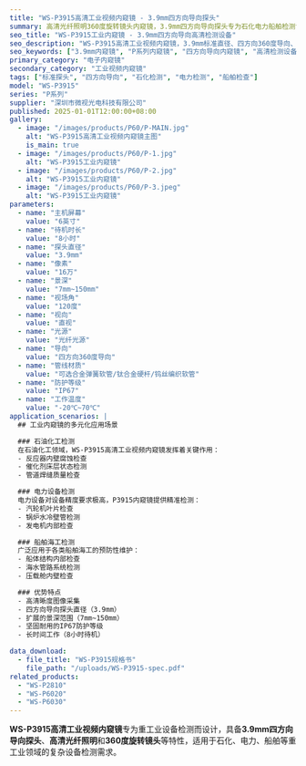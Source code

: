 ```yaml
---
title: "WS-P3915高清工业视频内窥镜 - 3.9mm四方向导向探头"
summary: 高清光纤照明360度旋转镜头内窥镜，3.9mm四方向导向探头专为石化电力船舶检测设计
seo_title: "WS-P3915工业内窥镜 - 3.9mm四方向导向高清检测设备"
seo_description: "WS-P3915高清工业视频内窥镜，3.9mm标准直径、四方向360度导向、16万像素、7-150mm景深，专为重工业设备检测设计，适用于石化、电力、船舶检查。"
seo_keywords: ["3.9mm内窥镜", "P系列内窥镜", "四方向导向内窥镜", "高清检测设备", "石化检测", "电力检测"]
primary_category: "电子内窥镜"
secondary_category: "工业视频内窥镜"
tags: ["标准探头", "四方向导向", "石化检测", "电力检测", "船舶检查"]
model: "WS-P3915"
series: "P系列"
supplier: "深圳市微视光电科技有限公司"
published: 2025-01-01T12:00:00+08:00
gallery:
  - image: "/images/products/P60/P-MAIN.jpg"
    alt: "WS-P3915高清工业视频内窥镜主图"
    is_main: true
  - image: "/images/products/P60/P-1.jpg"
    alt: "WS-P3915工业内窥镜"
  - image: "/images/products/P60/P-2.jpg"
    alt: "WS-P3915工业内窥镜"
  - image: "/images/products/P60/P-3.jpeg"
    alt: "WS-P3915工业内窥镜"
parameters:
  - name: "主机屏幕"
    value: "6英寸"
  - name: "待机时长"
    value: "8小时"
  - name: "探头直径"
    value: "3.9mm"
  - name: "像素"
    value: "16万"
  - name: "景深"
    value: "7mm~150mm"
  - name: "视场角"
    value: "120度"
  - name: "视向"
    value: "直视"
  - name: "光源"
    value: "光纤光源"
  - name: "导向"
    value: "四方向360度导向"
  - name: "管线材质"
    value: "可选合金弹簧软管/钛合金硬杆/钨丝编织软管"
  - name: "防护等级"
    value: "IP67"
  - name: "工作温度"
    value: "-20℃~70℃"
application_scenarios: |
  ## 工业内窥镜的多元化应用场景

  ### 石油化工检测
  在石油化工领域，WS-P3915高清工业视频内窥镜发挥着关键作用：
  - 反应器内壁腐蚀检查
  - 催化剂床层状态检测
  - 管道焊缝质量检查

  ### 电力设备检测
  电力设备对设备精度要求极高，P3915内窥镜提供精准检测：
  - 汽轮机叶片检查
  - 锅炉水冷壁管检测
  - 发电机内部检查

  ### 船舶海工检测
  广泛应用于各类船舶海工的预防性维护：
  - 船体结构内部检查
  - 海水管路系统检测
  - 压载舱内壁检查

  ### 优势特点
  - 高清晰度图像采集
  - 四方向导向探头直径（3.9mm）
  - 扩展的景深范围（7mm~150mm）
  - 坚固耐用的IP67防护等级
  - 长时间工作（8小时待机）

data_download:
  - file_title: "WS-P3915规格书"
    file_path: "/uploads/WS-P3915-spec.pdf"
related_products:
  - "WS-P2810"
  - "WS-P6020"
  - "WS-P6030"
---
```


**WS-P3915高清工业视频内窥镜**专为重工业设备检测而设计，具备**3.9mm四方向导向探头**、**高清光纤照明**和**360度旋转镜头**等特性，适用于石化、电力、船舶等重工业领域的复杂设备检测需求。
